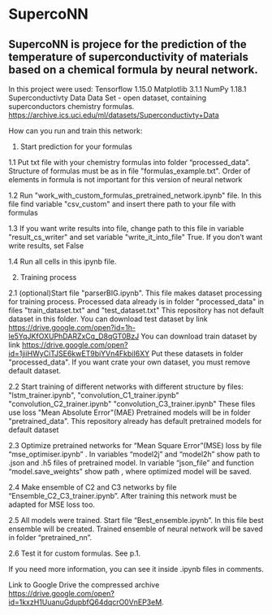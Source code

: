 # SupercoNN
SupercoNN is projecе for the prediction of the temperature of superconductivity of materials based on a chemical formula by neural network.
--------------------------------------------
In this project were used:
Tensorflow 1.15.0
Matplotlib 3.1.1
NumPy 1.18.1
Superconductivty Data Data Set - open dataset, containing superconductors chemistry formulas. https://archive.ics.uci.edu/ml/datasets/Superconductivty+Data



How can you run and train this network:

1. Start prediction for your formulas

1.1 Put txt file with your chemistry formulas into folder “processed_data”. Structure of formulas must be as in file "formulas_example.txt". Order of elements in formula is not important for this version of neural network

1.2 Run "work_with_custom_formulas_pretrained_network.ipynb" file. In this file find variable "csv_custom" and insert there path to your file with formulas

1.3 If you want write results into file, change path to this file in variable "result_cs_writer" and set variable "write_it_into_file" True.  If you don’t want write results, set False

1.4 Run all cells in this ipynb file. 

2. Training process

2.1 (optional)Start file "parserBIG.ipynb". 
This file makes dataset processing for training process.
Processed data already is in folder "processed_data" in files "train_dataset.txt" and "test_dataset.txt"
This repository has not default dataset in this folder. 
You can download test dataset by link https://drive.google.com/open?id=1h-le5YqJKfOXUPhDARZxCq_D8qGT0BzJ
You can download train dataset by link https://drive.google.com/open?id=1jiiHWyCiTJSE6kwET9biYVn4FkbiI6XY
Put these datasets in folder "processed_data".
If you want crate your own dataset, you must remove default dataset.

2.2 Start training of different networks with different structure by files: 
"lstm_trainer.ipynb",
"convolution_C1_trainer.ipynb" 
"convolution_C2_trainer.ipynb" 
"convolution_C3_trainer.ipynb" 
These files use loss "Mean Absolute Error"(MAE)
Pretrained models will be in folder "pretrained_data". 
This repository already has default pretrained models for default dataset 

2.3 Optimize pretrained networks for “Mean Square Error”(MSE) loss by file “mse_optimiser.ipynb” . In variables “model2j” and “model2h” show path to .json and .h5 files of pretrained model. In variable “json_file” and function “model.save_weights” show path , where optimized model will be saved.

2.4 Make ensemble of C2 and C3 networks by file “Ensemble_C2_C3_trainer.ipynb”. After training this network must be adapted for  MSE loss too.

2.5 All models were trained. Start file “Best_ensemble.ipynb”. In this file best ensemble will be created. Trained ensemble of neural network will be saved in folder “pretrained_nn”.

2.6 Test it for custom formulas. See p.1.

If you need more information, you can see it inside .ipynb files in comments. 

Link to Google Drive the compressed archive https://drive.google.com/open?id=1kxzH1UuanuGdupbfQ64dqcrO0VnEP3eM.
